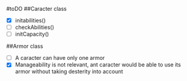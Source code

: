 #toDO
##Caracter class
- [x] initabilities()
- [ ] checkAbilities()
- [ ] initCapacity()

##Armor class
- [ ] A caracter can have only one armor
- [x] Manageability is not relevant, ant caracter would be able to use its armor without taking desterity into account
